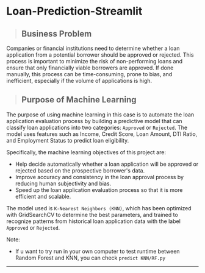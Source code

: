 # Loan-Prediction-Streamlit
> ## Business Problem

Companies or financial institutions need to determine whether a loan application from a potential borrower should be approved or rejected. This process is important to minimize the risk of non-performing loans and ensure that only financially viable borrowers are approved. If done manually, this process can be time-consuming, prone to bias, and inefficient, especially if the volume of applications is high.

> ## Purpose of Machine Learning

The purpose of using machine learning in this case is to automate the loan application evaluation process by building a predictive model that can classify loan applications into two categories: `Approved` or `Rejected`. The model uses features such as Income, Credit Score, Loan Amount, DTI Ratio, and Employment Status to predict loan eligibility.

Specifically, the machine learning objectives of this project are:
- Help decide automatically whether a loan application will be approved or rejected based on the prospective borrower's data.
- Improve accuracy and consistency in the loan approval process by reducing human subjectivity and bias.
- Speed up the loan application evaluation process so that it is more efficient and scalable.

The model used is `K-Nearest Neighbors (KNN)`, which has been optimized with GridSearchCV to determine the best parameters, and trained to recognize patterns from historical loan application data with the label `Approved` or `Rejected`.

Note: 
- If u want to try run in your own computer to test runtime between Random Forest and KNN, you can check `predict KNN/RF.py`

----
